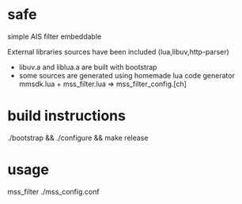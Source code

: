 safe
====

simple AIS filter embeddable

External libraries sources have been included (lua,libuv,http-parser)
- libuv.a and liblua.a are built with bootstrap 
- some sources are generated using homemade lua code generator mmsdk.lua + mss_filter.lua => mss_filter_config.[ch]


build instructions
==================
./bootstrap && ./configure && make release


usage
=====

mss_filter ./mss_config.conf
